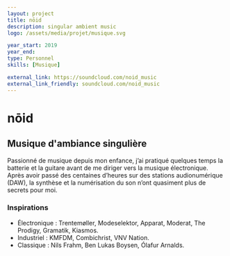 ```yaml
---
layout: project
title: nōid
description: singular ambient music
logo: /assets/media/projet/musique.svg

year_start: 2019
year_end: 
type: Personnel
skills: [Musique]

external_link: https://soundcloud.com/noid_music
external_link_friendly: soundcloud.com/noid_music
---
```


# nōid

## Musique d'ambiance singulière

Passionné de musique depuis mon enfance, j’ai pratiqué quelques temps la batterie et la guitare avant de me diriger vers la musique électronique.<br>
Après avoir passé des centaines d’heures sur des stations audionumérique (DAW), la synthèse et la numérisation du son n’ont quasiment plus de secrets pour moi.


### Inspirations

- Électronique : Trentemøller, Modeselektor, Apparat, Moderat, The Prodigy, Gramatik, Kiasmos.
- Industriel : KMFDM, Combichrist, VNV Nation.
- Classique : Nils Frahm, Ben Lukas Boysen, Ólafur Arnalds.
